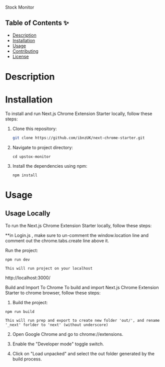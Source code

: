Stock Monitor 

## Table of Contents ✨  

- [Description](#description)
- [Installation](#installation)
- [Usage](#usage)
- [Contributing](#contributing)
- [License](#license)

# Description


# Installation

To install and run Next.js Chrome Extension Starter locally, follow these steps:

1. Clone this repository: 

   ```bash
   git clone https://github.com/ibnzUK/next-chrome-starter.git
   ```
2. Navigate to project directory: 

   ```
   cd upstox-monitor
   ```
4. Install the dependencies using npm: 
   ```
   npm install
   ```
   
# Usage
## Usage Locally 
To run the Next.js Chrome Extension Starter locally, follow these steps:

**in Login.js , make sure to un-comment the window.location line and comment out the chrome.tabs.create line above it.

Run the project:
```
npm run dev
```
`This will run project on your localhost`

 http://localhost:3000/

Build and Import To Chrome 
To build and import Next.js Chrome Extension Starter to chrome browser, follow these steps:

1. Build the project:
```
npm run build
```
`This will run prep and export to create new folder 'out/', and rename '_next' forlder to 'next' (without underscore)`

2. Open Google Chrome and go to chrome://extensions.

3. Enable the "Developer mode" toggle switch.

4. Click on "Load unpacked" and select the out folder generated by the build process.


